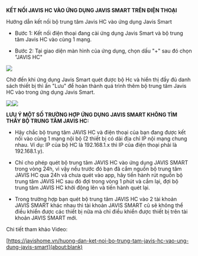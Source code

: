**KẾT NỐI JAVIS HC VÀO ỨNG DỤNG JAVIS SMART TRÊN ĐIỆN THOẠI**

Hướng dẫn kết nối bộ trung tâm Javis HC vào ứng dụng Javis Smart

- Bước 1: Kết nối điện thoại đang cài ứng dụng Javis Smart và bộ trung tâm Javis HC vào cùng 1 mạng.

- Bước 2: Tại giao diện màn hình của ứng dụng, chọn dấu "+" sau đó chọn "JAVIS HC"

![](../assets/Hướng%20dẫn%20cài%20đặt%20JAVIS%20HC\_V2.004.png)

    
Chờ đến khi ứng dụng Javis Smart quét được bộ Hc và hiển thị đầy đủ danh sách thiết bị thì ấn "Lưu" để hoàn thành quá trình thêm bộ trung tâm Javis HC vào trong ứng dụng Javis Smart.

![](../assets/Hướng%20dẫn%20cài%20đặt%20JAVIS%20HC\_V2.005.png)![](../assets/Hướng%20dẫn%20cài%20đặt%20JAVIS%20HC\_V2.006.png)

**LƯU Ý MỘT SỐ TRƯỜNG HỢP ỨNG DỤNG JAVIS SMART KHÔNG TÌM THẤY BỘ TRUNG TÂM JAVIS HC:**

- Hãy chắc bộ trung tâm JAVIS HC và điện thoại của bạn đang được kết nối vào cùng 1 mạng nội bộ  (2 thiết bị có dải địa chỉ IP nội mạng chung nhau. Ví dụ: IP của bộ HC là 192.168.1.x thì IP của điện thoại phải là 192.168.1.y).

- Chỉ cho phép quét bộ trung tâm JAVIS HC vào ứng dụng JAVIS SMART trong vòng 24h, vì vậy nếu trước đó bạn đã cắm nguồn bộ trung tâm JAVIS HC qua 24h và chưa quét vào app, hãy tiến hành rút nguồn bộ trung tâm JAVIS HC sau đó đợi trong vòng 1 phút và cắm lại, đợi bộ trung tâm JAVIS HC khởi động lên và tiến hành quét lại.

- Trong trường hợp bạn quét bộ trung tâm JAVIS HC vào 2 tài khoản JAVIS SMART khác nhau thì tài khoản JAVIS SMART cũ sẽ không thể điều khiển được các thiết bị nữa mà chỉ điều khiển được thiết bị trên tài khoản JAVIS SMART mới.

Chi tiết tham khảo Video:

[https://javishome.vn/huong-dan-ket-noi-bo-trung-tam-javis-hc-vao-ung-dung-javis-smart](about:blank)